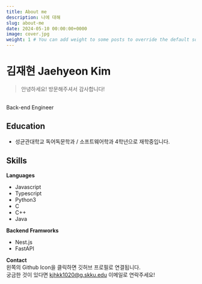 ```yaml
---
title: About me
description: 나에 대해
slug: about-me
date: 2024-05-10 00:00:00+0000
image: cover.jpg
weight: 1 # You can add weight to some posts to override the default sorting (date descending)
---
```


# 김재현 Jaehyeon Kim

> 안녕하세요! 방문해주셔서 감사합니다!

\
Back-end Engineer

## Education

- 성균관대학교 독어독문학과 / 소프트웨어학과 4학년으로 재학중입니다.

## Skills

**Languages**

- Javascript
- Typescript
- Python3
- C
- C++
- Java

**Backend Framworks**

- Nest.js
- FastAPI

**Contact**
\
왼쪽의 Github Icon을 클릭하면 깃허브 프로필로 연결됩니다.
\
궁금한 것이 있다면 kjhkk1020@g.skku.edu 이메일로 연락주세요!
